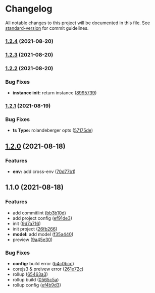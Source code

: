 # Changelog

All notable changes to this project will be documented in this file. See [standard-version](https://github.com/conventional-changelog/standard-version) for commit guidelines.

### [1.2.4](https://github.com/cht527/rolandBergerGraph/compare/v1.2.3...v1.2.4) (2021-08-20)

### [1.2.3](https://github.com/cht527/rolandBergerGraph/compare/v1.2.2...v1.2.3) (2021-08-20)

### [1.2.2](https://github.com/cht527/rolandBergerGraph/compare/v1.2.1...v1.2.2) (2021-08-20)


### Bug Fixes

* **instance init:** return instance ([8995739](https://github.com/cht527/rolandBergerGraph/commit/8995739f1cb1262b12f63b3076589638ac1636f7))

### [1.2.1](https://github.com/cht527/rolandBergerGraph/compare/v1.2.0...v1.2.1) (2021-08-19)


### Bug Fixes

* **ts Type:** rolandeberger opts ([57175de](https://github.com/cht527/rolandBergerGraph/commit/57175dec0d0a36ae4218881653bbc85e064e6f19))

## [1.2.0](https://github.com/cht527/rolandBergerGraph/compare/v1.1.0...v1.2.0) (2021-08-18)


### Features

* **env:** add cross-env ([70d77b1](https://github.com/cht527/rolandBergerGraph/commit/70d77b1464d3247e6f212d6d8007206288851b6b))

## 1.1.0 (2021-08-18)


### Features

* add commitlint ([bb3b10d](https://github.com/cht527/rolandBergerGraph/commit/bb3b10d311ff9a058d619892c566f3daed888d80))
* add project config ([ef91de3](https://github.com/cht527/rolandBergerGraph/commit/ef91de3720aa8a331e09864a8e4e33980fb52bdf))
* init ([9d7a716](https://github.com/cht527/rolandBergerGraph/commit/9d7a716f6a0f08c9c0fba24e38efa8c86fe8c2b7))
* init project ([26fb266](https://github.com/cht527/rolandBergerGraph/commit/26fb2663300c3843410b32162eb128a347f01494))
* **model:** add model ([f35a440](https://github.com/cht527/rolandBergerGraph/commit/f35a440954bae175e2e8908a123df1af781d79a5))
* preview ([9a45e30](https://github.com/cht527/rolandBergerGraph/commit/9a45e3023dd9dc4fadb7d131ef7c4bd7f70ac005))


### Bug Fixes

* **config:** build error ([b4c0bcc](https://github.com/cht527/rolandBergerGraph/commit/b4c0bcc41106b2598a1a9effd763de51cca4a1b9))
* corejs3 & preivew error ([261e72c](https://github.com/cht527/rolandBergerGraph/commit/261e72cf8a0a698b1fa23e0a5721a94975ad7752))
* rollup ([65463a3](https://github.com/cht527/rolandBergerGraph/commit/65463a36105dfc69cd0f15672a06fff38c803a34))
* rollup build ([0565c5a](https://github.com/cht527/rolandBergerGraph/commit/0565c5a9515651a2bfb53c3e7274132b0212145e))
* rollup config ([ef4b9d3](https://github.com/cht527/rolandBergerGraph/commit/ef4b9d386d56a3261cd8e57be245dc23df0ff7ef))
